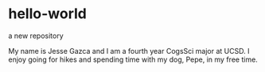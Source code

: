 # hello-world
a new repository

My name is Jesse Gazca and I am a fourth year CogsSci major at UCSD. I enjoy going for hikes and spending time with my dog, Pepe, in my free time.
